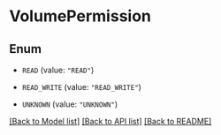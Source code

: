 # VolumePermission

## Enum


* `READ` (value: `"READ"`)

* `READ_WRITE` (value: `"READ_WRITE"`)

* `UNKNOWN` (value: `"UNKNOWN"`)


[[Back to Model list]](../README.md#documentation-for-models) [[Back to API list]](../README.md#documentation-for-api-endpoints) [[Back to README]](../README.md)


